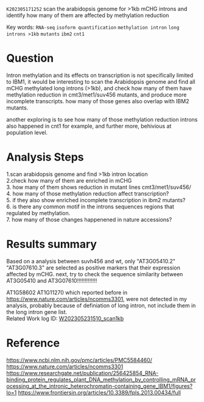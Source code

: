 `K202305171252` scan the arabidopsis genome for >1kb mCHG introns and identify how many of them are affected by methylation reduction
 
Key words:  `RNA-seq` `isoform quantification` `methylation intron` `long introns >1kb` `mutants` `ibm2` `cnt1`
 
# Question

Intron methylation and its effects on transcription is not specifically limited to IBM1, it would be interesting to scan the Arabidopsis genome
and find all mCHG methylated long introns (>1kb), and check how many of them have methylation reduction in cmt3/met1/suv456 mutants, and produce more
incomplete transcripts. how many of those genes also overlap with IBM2 mutants.

another exploring is to see how many of those methylation reduction introns also happened in cnt1 for example, and further more, behivious at population level.

# Analysis Steps

1.scan arabidopsis genome and find >1kb intron location  
2.check how many of them are enriched in mCHG  
3. how many of them shows reduction in mutant lines cmt3/met1/suv456/  
4. how many of those methylation reduction affect transcription?  
5. if they also show enriched incomplete transcription in ibm2 mutants?  
6. is there any common motif in the introns sequences regions that regulated by methylation.   
7. how many of those changes happenened in nature accessions?  

# Results summary  

Based on a analysis between suvh456 and wt, only "AT3G05410.2" "AT3G07610.3" are selected as positive markers that their expression affected by mCHG.
next, try to check the sequence similarity between AT3G05410 and AT3G07610!!!!!!!!!!!!!


AT1G58602
AT1G11270
which reported before in https://www.nature.com/articles/ncomms3301, were not detected in my analysis, probably because of definiation of long intron, not include them in the long intron gene list.  
Related Work log ID: [W202305231510_scan1kb](https://github.com/yz46606/Working_record/blob/main/W202305231510_scan1kb.md)

# Reference
https://www.ncbi.nlm.nih.gov/pmc/articles/PMC5584460/
https://www.nature.com/articles/ncomms3301
https://www.researchgate.net/publication/256425854_RNA-binding_protein_regulates_plant_DNA_methylation_by_controlling_mRNA_processing_at_the_intronic_heterochromatin-containing_gene_IBM1/figures?lo=1
https://www.frontiersin.org/articles/10.3389/fpls.2013.00434/full
